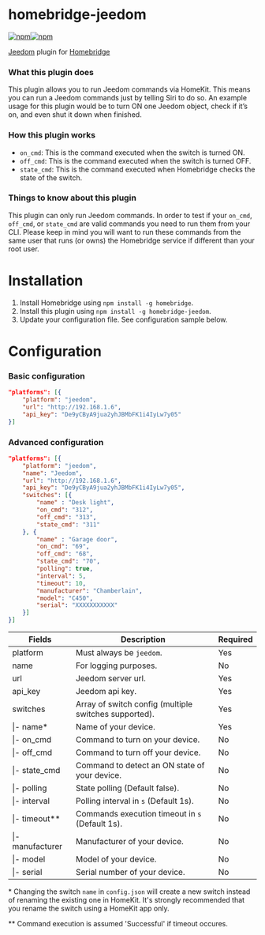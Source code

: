# homebridge-jeedom
[![npm](https://img.shields.io/npm/v/homebridge-jeedom?label=release&style=for-the-badge)![npm](https://img.shields.io/npm/dt/homebridge-jeedom?style=for-the-badge)](https://npmjs.com/homebridge-jeedom)

[Jeedom](https://jeedom.com) plugin for [Homebridge](https://github.com/nfarina/homebridge)

### What this plugin does
This plugin allows you to run Jeedom commands via HomeKit. This means you can run a Jeedom commands just by telling Siri to do so. An example usage for this plugin would be to turn ON one Jeedom object, check if it’s on, and even shut it down when finished.

### How this plugin works
- `on_cmd`: This is the command executed when the switch is turned ON.
- `off_cmd`: This is the command executed when the switch is turned OFF.
- `state_cmd`: This is the command executed when Homebridge checks the state of the switch.

### Things to know about this plugin
This plugin can only run Jeedom commands. In order to test if your `on_cmd`, `off_cmd`, or `state_cmd` are valid commands you need to run them from your CLI. Please keep in mind you will want to run these commands from the same user that runs (or owns) the Homebridge service if different than your root user.

# Installation
1. Install Homebridge using `npm install -g homebridge`.
2. Install this plugin using `npm install -g homebridge-jeedom`.
3. Update your configuration file. See configuration sample below.

# Configuration
### Basic configuration
```json
"platforms": [{
    "platform": "jeedom",
    "url": "http://192.168.1.6",
    "api_key": "De9yCByA9jua2yhJBMbFK1i4IyLw7y05"
}]
```
### Advanced configuration
```json
"platforms": [{
    "platform": "jeedom",
    "name": "Jeedom",
    "url": "http://192.168.1.6",
    "api_key": "De9yCByA9jua2yhJBMbFK1i4IyLw7y05",
    "switches": [{
        "name" : "Desk light",
        "on_cmd": "312",
        "off_cmd": "313",
        "state_cmd": "311"
    }, {
        "name" : "Garage door",
        "on_cmd": "69",
        "off_cmd": "68",
        "state_cmd": "70",
        "polling": true,
        "interval": 5,
        "timeout": 10,
        "manufacturer": "Chamberlain",
        "model": "C450",
        "serial": "XXXXXXXXXXX"
    }]
}]
```
| Fields | Description | Required
| - | - | -
| platform | Must always be `jeedom`. | Yes
| name | For logging purposes. | No
| url | Jeedom server url. | Yes
| api_key | Jeedom api key. | Yes
| switches | Array of switch config (multiple switches supported). | Yes
| \|- name* | Name of your device. | Yes
| \|- on_cmd | Command to turn on your device. | No 
| \|- off_cmd | Command to turn off your device. | No 
| \|- state_cmd | Command to detect an ON state of your device. | No
| \|- polling | State polling (Default false). | No
| \|- interval | Polling interval in `s` (Default 1s). | No
| \|- timeout** | Commands execution timeout in `s` (Default 1s). | No
| \|- manufacturer | Manufacturer of your device. | No
| \|- model | Model of your device. | No
| \|- serial | Serial number of your device. | No

\* Changing the switch `name` in `config.json` will create a new switch instead of renaming the existing one in HomeKit. It's strongly recommended that you rename the switch using a HomeKit app only.

** Command execution is assumed 'Successful' if timeout occures.
